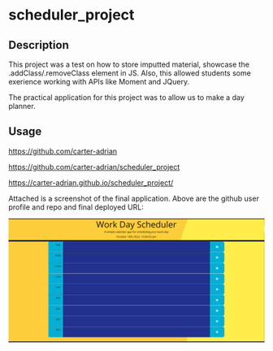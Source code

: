 # scheduler_project

## Description

This project was a test on how to store imputted material, showcase the .addClass/.removeClass element in JS. Also, this allowed students some exerience 
working with APIs like Moment and JQuery.

The practical application for this project was to allow us to make a day planner.

## Usage

https://github.com/carter-adrian

https://github.com/carter-adrian/scheduler_project

https://carter-adrian.github.io/scheduler_project/



Attached is a screenshot of the final application. Above are the github user profile and repo and final deployed URL:

![alt text](screenshot.png)



